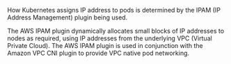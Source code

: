 How Kubernetes assigns IP address to pods is determined by the IPAM (IP Address Management) plugin being used.

The AWS IPAM plugin dynamically allocates small blocks of IP addresses to nodes as required, using IP addresses from the underlying VPC (Virtual Private Cloud). The AWS IPAM plugin is used in conjunction with the Amazon VPC CNI plugin to provide VPC native pod networking.
